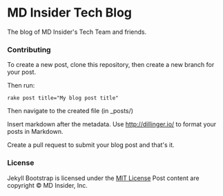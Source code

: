 # MD Insider Tech Blog

The blog of MD Insider's Tech Team and friends.

### Contributing

To create a new post, clone this repository, then create a new branch for your post.

Then run:
```code
rake post title="My blog post title"
```

Then navigate to the created file (in _posts/)

Insert markdown after the metadata. Use http://dillinger.io/ to format your posts in Markdown.

Create a pull request to submit your blog post and that's it.

### License

Jekyll Bootstrap is licensed under the [MIT License](http://opensource.org/licenses/MIT)
Post content are copyright &copy; MD Insider, Inc.
